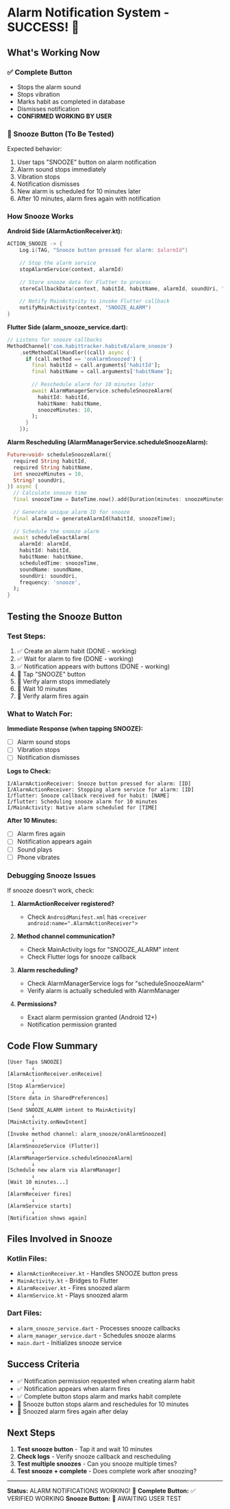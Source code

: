 # Alarm Notification System - SUCCESS! 🎉

## What's Working Now

### ✅ Complete Button
- Stops the alarm sound
- Stops vibration
- Marks habit as completed in database
- Dismisses notification
- **CONFIRMED WORKING BY USER**

### 🧪 Snooze Button (To Be Tested)
Expected behavior:
1. User taps "SNOOZE" button on alarm notification
2. Alarm sound stops immediately
3. Vibration stops
4. Notification dismisses
5. New alarm is scheduled for 10 minutes later
6. After 10 minutes, alarm fires again with notification

### How Snooze Works

**Android Side (AlarmActionReceiver.kt):**
```kotlin
ACTION_SNOOZE -> {
    Log.i(TAG, "Snooze button pressed for alarm: $alarmId")
    
    // Stop the alarm service
    stopAlarmService(context, alarmId)
    
    // Store snooze data for Flutter to process
    storeCallbackData(context, habitId, habitName, alarmId, soundUri, "snooze")
    
    // Notify MainActivity to invoke Flutter callback
    notifyMainActivity(context, "SNOOZE_ALARM")
}
```

**Flutter Side (alarm_snooze_service.dart):**
```dart
// Listens for snooze callbacks
MethodChannel('com.habittracker.habitv8/alarm_snooze')
    .setMethodCallHandler((call) async {
      if (call.method == 'onAlarmSnoozed') {
        final habitId = call.arguments['habitId'];
        final habitName = call.arguments['habitName'];
        
        // Reschedule alarm for 10 minutes later
        await AlarmManagerService.scheduleSnoozeAlarm(
          habitId: habitId,
          habitName: habitName,
          snoozeMinutes: 10,
        );
      }
    });
```

**Alarm Rescheduling (AlarmManagerService.scheduleSnoozeAlarm):**
```dart
Future<void> scheduleSnoozeAlarm({
  required String habitId,
  required String habitName,
  int snoozeMinutes = 10,
  String? soundUri,
}) async {
  // Calculate snooze time
  final snoozeTime = DateTime.now().add(Duration(minutes: snoozeMinutes));
  
  // Generate unique alarm ID for snooze
  final alarmId = generateAlarmId(habitId, snoozeTime);
  
  // Schedule the snooze alarm
  await scheduleExactAlarm(
    alarmId: alarmId,
    habitId: habitId,
    habitName: habitName,
    scheduledTime: snoozeTime,
    soundName: soundName,
    soundUri: soundUri,
    frequency: 'snooze',
  );
}
```

## Testing the Snooze Button

### Test Steps:
1. ✅ Create an alarm habit (DONE - working)
2. ✅ Wait for alarm to fire (DONE - working)
3. ✅ Notification appears with buttons (DONE - working)
4. 🧪 Tap "SNOOZE" button
5. 🧪 Verify alarm stops immediately
6. 🧪 Wait 10 minutes
7. 🧪 Verify alarm fires again

### What to Watch For:

**Immediate Response (when tapping SNOOZE):**
- [ ] Alarm sound stops
- [ ] Vibration stops
- [ ] Notification dismisses

**Logs to Check:**
```
I/AlarmActionReceiver: Snooze button pressed for alarm: [ID]
I/AlarmActionReceiver: Stopping alarm service for alarm: [ID]
I/flutter: Snooze callback received for habit: [NAME]
I/flutter: Scheduling snooze alarm for 10 minutes
I/MainActivity: Native alarm scheduled for [TIME]
```

**After 10 Minutes:**
- [ ] Alarm fires again
- [ ] Notification appears again
- [ ] Sound plays
- [ ] Phone vibrates

### Debugging Snooze Issues

If snooze doesn't work, check:

1. **AlarmActionReceiver registered?**
   - Check `AndroidManifest.xml` has `<receiver android:name=".AlarmActionReceiver">`

2. **Method channel communication?**
   - Check MainActivity logs for "SNOOZE_ALARM" intent
   - Check Flutter logs for snooze callback

3. **Alarm rescheduling?**
   - Check AlarmManagerService logs for "scheduleSnoozeAlarm"
   - Verify alarm is actually scheduled with AlarmManager

4. **Permissions?**
   - Exact alarm permission granted (Android 12+)
   - Notification permission granted

## Code Flow Summary

```
[User Taps SNOOZE]
        ↓
[AlarmActionReceiver.onReceive]
        ↓
[Stop AlarmService]
        ↓
[Store data in SharedPreferences]
        ↓
[Send SNOOZE_ALARM intent to MainActivity]
        ↓
[MainActivity.onNewIntent]
        ↓
[Invoke method channel: alarm_snooze/onAlarmSnoozed]
        ↓
[AlarmSnoozeService (Flutter)]
        ↓
[AlarmManagerService.scheduleSnoozeAlarm]
        ↓
[Schedule new alarm via AlarmManager]
        ↓
[Wait 10 minutes...]
        ↓
[AlarmReceiver fires]
        ↓
[AlarmService starts]
        ↓
[Notification shows again]
```

## Files Involved in Snooze

### Kotlin Files:
- `AlarmActionReceiver.kt` - Handles SNOOZE button press
- `MainActivity.kt` - Bridges to Flutter
- `AlarmReceiver.kt` - Fires snoozed alarm
- `AlarmService.kt` - Plays snoozed alarm

### Dart Files:
- `alarm_snooze_service.dart` - Processes snooze callbacks
- `alarm_manager_service.dart` - Schedules snooze alarms
- `main.dart` - Initializes snooze service

## Success Criteria

- ✅ Notification permission requested when creating alarm habit
- ✅ Notification appears when alarm fires
- ✅ Complete button stops alarm and marks habit complete
- 🧪 Snooze button stops alarm and reschedules for 10 minutes
- 🧪 Snoozed alarm fires again after delay

## Next Steps

1. **Test snooze button** - Tap it and wait 10 minutes
2. **Check logs** - Verify snooze callback and rescheduling
3. **Test multiple snoozes** - Can you snooze multiple times?
4. **Test snooze + complete** - Does complete work after snoozing?

---

**Status:** ALARM NOTIFICATIONS WORKING! 🎊
**Complete Button:** ✅ VERIFIED WORKING
**Snooze Button:** 🧪 AWAITING USER TEST
